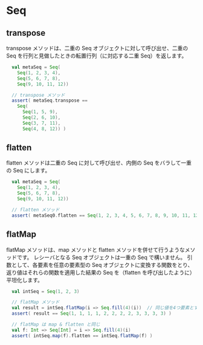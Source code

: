 # Seq

## transpose

transpose メソッドは、二重の Seq オブジェクトに対して呼び出せ、二重の Seq を行列と見做したときの転置行列（に対応する二重 Seq）を返します。

```scala
  val metaSeq = Seq(
    Seq(1, 2, 3, 4),
    Seq(5, 6, 7, 8),
    Seq(9, 10, 11, 12))

  // transpose メソッド
  assert( metaSeq.transpose ==
    Seq(
      Seq(1, 5, 9),
      Seq(2, 6, 10),
      Seq(3, 7, 11),
      Seq(4, 8, 12)) )
```

## flatten

flatten メソッドは二重の Seq に対して呼び出せ、内側の Seq をバラして一重の Seq にします。

```scala
  val metaSeq = Seq(
    Seq(1, 2, 3, 4),
    Seq(5, 6, 7, 8),
    Seq(9, 10, 11, 12))

  // flatten メソッド
  assert( metaSeq0.flatten == Seq(1, 2, 3, 4, 5, 6, 7, 8, 9, 10, 11, 12) )
```

## flatMap

flatMap メソッドは、map メソッドと flatten メソッドを併せて行うようなメソッドです。 レシーバとなる Seq オブジェクトは一重の Seq で構いません。 引数として、各要素を任意の要素型の Seq オブジェクトに変換する関数をとり、返り値はそれらの関数を適用した結果の Seq を（flatten を呼び出したように）平坦化します。

```scala
  val intSeq = Seq(1, 2, 3)

  // flatMap メソッド
  val result = intSeq.flatMap(i => Seq.fill(4)(i))  // 同じ値を4つ要素とする Seq を返す
  assert( result == Seq(1, 1, 1, 1, 2, 2, 2, 2, 3, 3, 3, 3) )

  // flatMap は map & flatten と同じ
  val f: Int => Seq[Int] = i => Seq.fill(4)(i)
  assert( intSeq.map(f).flatten == intSeq.flatMap(f) )
```


